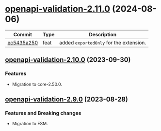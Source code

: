 <a name="openapi-validation-2.11.0"></a>
# [openapi-validation-2.11.0](https://github.com/ditsmod/ditsmod/releases/tag/openapi-validation-2.11.0) (2024-08-06)

| Commit | Type | Description |
| -- | -- | -- |
| [ec5435a250](https://github.com/ditsmod/ditsmod/commit/ec5435a250da2e7) | feat | added `exportedOnly` for the extension. |

<a name="openapi-validation-2.10.0"></a>
## [openapi-validation-2.10.0](https://github.com/ditsmod/ditsmod/releases/tag/openapi-validation-2.10.0) (2023-09-30)

### Features

- Migration to core-2.50.0.

<a name="openapi-validation-2.9.0"></a>
## [openapi-validation-2.9.0](https://github.com/ditsmod/ditsmod/releases/tag/openapi-validation-2.9.0) (2023-08-28)

### Features and Breaking changes

- Migration to ESM.
